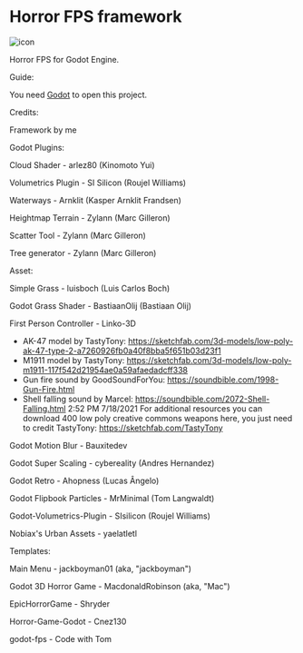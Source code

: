 # Horror FPS framework

![icon](https://user-images.githubusercontent.com/101306285/188991341-52b8ca36-d70d-4208-825b-7b6ebe5504fa.png)

Horror FPS for Godot Engine.

Guide:

You need [Godot](https://godotengine.org/) to open this project.

Credits:

Framework by me

Godot Plugins:

Cloud Shader - arlez80 (Kinomoto Yui)

Volumetrics Plugin - SI Silicon (Roujel Williams)

Waterways - Arnklit (Kasper Arnklit Frandsen)

Heightmap Terrain - Zylann (Marc Gilleron)

Scatter Tool - Zylann (Marc Gilleron)

Tree generator - Zylann (Marc Gilleron)

Asset:

Simple Grass - luisboch (Luis Carlos Boch)

Godot Grass Shader - BastiaanOlij (Bastiaan Olij)

First Person Controller - Linko-3D
- AK-47 model by TastyTony: https://sketchfab.com/3d-models/low-poly-ak-47-type-2-a7260926fb0a40f8bba5f651b03d23f1
- M1911 model by TastyTony: https://sketchfab.com/3d-models/low-poly-m1911-117f542d21954ae0a59afaedadcff338
- Gun fire sound by GoodSoundForYou: https://soundbible.com/1998-Gun-Fire.html
- Shell falling sound by Marcel: https://soundbible.com/2072-Shell-Falling.html
2:52 PM 7/18/2021
For additional resources you can download 400 low poly creative commons weapons here, you just need to credit TastyTony: https://sketchfab.com/TastyTony

Godot Motion Blur - Bauxitedev

Godot Super Scaling - cybereality (Andres Hernandez)

Godot Retro - Ahopness (Lucas Ângelo)

Godot Flipbook Particles - MrMinimal (Tom Langwaldt)

Godot-Volumetrics-Plugin - SIsilicon (Roujel Williams)

Nobiax's Urban Assets - yaelatletl

Templates:

Main Menu - jackboyman01 (aka, "jackboyman")

Godot 3D Horror Game - MacdonaldRobinson (aka, "Mac")

EpicHorrorGame - Shryder

Horror-Game-Godot - Cnez130

godot-fps - Code with Tom
